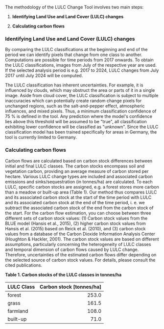 The methodology of the LULC Change Tool involves two main steps:

1. **Identifying Land Use and Land Cover (LULC) changes**

2. **Calculating carbon flows**

### Identifying Land Use and Land Cover (LULC) changes

By comparing the LULC classifications at the beginning and end of the period we can identify pixels that change from one class to another.
Computations are possible for time periods from 2017 onwards.
To obtain the LULC classifications, images from July of the respective year are used.
If the selected analysis period is e.g. 2017 to 2024, LULC changes from July 2017 until July 2024 will be computed.

The LULC classification has inherent uncertainties.
For example, it is influenced by clouds, which may obstruct the area or parts of it in a single image.
Aside from cloud cover, the LULC classification is subject to multiple inaccuracies which can potentially create random change pixels for unchanged regions, such as the salt-and-pepper effect, atmospheric influences, and mixed pixels.
Thus, a minimum classification confidence of 75 % is defined in the tool.
Any prediction where the model's confidence lies above this threshold will be assumed to be "true", all classification exhibiting lower confidence will be classified as "unknown".
Since the LULC classification model has been trained specifically for areas in Germany, the tool is currently limited to Germany.

### Calculating carbon flows

Carbon flows are calculated based on carbon stock differences between initial and final LULC classes.
The carbon stocks encompass soil and vegetation carbon, providing an average measure of carbon stored per hectare.
Various LULC change types are included and associated carbon emissions and sinks/sequestration (in tonnes/ha) are calculated.
To each LULC, specific carbon stocks are assigned, e.g. a forest stores more carbon than a meadow or built-up area (Table 1).
Our method thus compares LULC and its associated carbon stock at the start of the time period with LULC and its associated carbon stock at the end of the time period, i. e. we subtract the associated carbon stock of the end from the carbon stock of the start.
For the carbon flow estimation, you can choose between three different sets of carbon stock values: (1) Carbon stock values from the BLUE model (Hansis et al., 2015), (2) higher carbon stock values from Hansis et al. (2015) based on Reick et al. (2010), and (3) carbon stock values from a database of the Carbon Dioxide Information Analysis Center (Houghton & Hackler, 2001).
The carbon stock values are based on different assumptions, particularly concerning the heterogeneity of LULC classes and temporal dimension of carbon flows caused by LULC change.
Therefore, uncertainties of the estimated carbon flows differ depending on the selected source of carbon stock values.
For details, please consult the cited publications.

**Table 1. Carbon stocks of the LULC classes in tonnes/ha**

| LULC Class   | Carbon stock [tonnes/ha] |
|:-------------|-------------------------:|
| forest       |                    253.0 |
| grass        |                    161.5 |
| farmland     |                    108.0 |
| built-up     |                     71.0 |